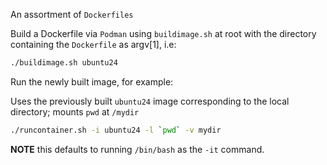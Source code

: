 An assortment of `Dockerfiles`

Build a Dockerfile via `Podman` using `buildimage.sh` at root with the directory containing the `Dockerfile` as argv[1], i.e:

```bash
./buildimage.sh ubuntu24
```

Run the newly built image, for example:

Uses the previously built `ubuntu24` image corresponding to the local directory; mounts `pwd` at `/mydir`

```bash
./runcontainer.sh -i ubuntu24 -l `pwd` -v mydir
```

**NOTE** this defaults to running `/bin/bash` as the `-it` command.
